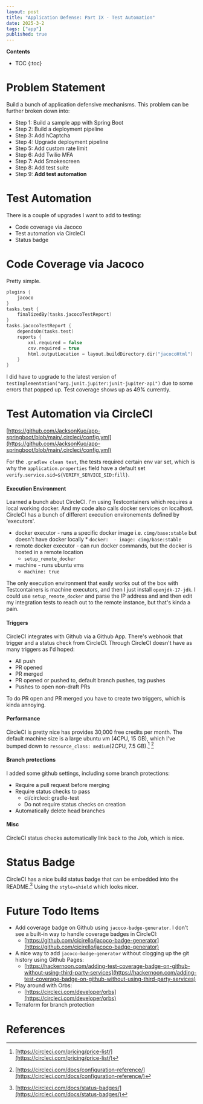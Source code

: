 ```yaml
---
layout: post
title: "Application Defense: Part IX - Test Automation"
date: 2025-3-2
tags: ["app"]
published: true
---
```


**Contents**
* TOC
{:toc}

# Problem Statement
Build a bunch of application defensive mechanisms. This problem can be further broken down into:

* Step 1: Build a sample app with Spring Boot
* Step 2: Build a deployment pipeline
* Step 3: Add hCaptcha
* Step 4: Upgrade deployment pipeline
* Step 5: Add custom rate limit
* Step 6: Add Twilio MFA
* Step 7: Add Smokescreen
* Step 8: Add test suite
* Step 9: **Add test automation**

# Test Automation
There is a couple of upgrades I want to add to testing:

* Code coverage via Jacoco
* Test automation via CircleCI
* Status badge

# Code Coverage via Jacoco
Pretty simple. 

```kotlin
plugins {
    jacoco
}
tasks.test {
    finalizedBy(tasks.jacocoTestReport)
}
tasks.jacocoTestReport {
    dependsOn(tasks.test)
	reports {
        xml.required = false
        csv.required = true
        html.outputLocation = layout.buildDirectory.dir("jacocoHtml")
    }
}
```

I did have to upgrade to the latest version of `testImplementation("org.junit.jupiter:junit-jupiter-api")` due to some errors that popped up. Test coverage shows up as 49% currently. 

# Test Automation via CircleCI
[https://github.com/JacksonKuo/app-springboot/blob/main/.circleci/config.yml](https://github.com/JacksonKuo/app-springboot/blob/main/.circleci/config.yml)

For the `.gradlew clean test`, the tests required certain env var set, which is why the `application.properties` field have a default set `verify.service.sid=${VERIFY_SERVICE_SID:fill}`. 

#### Execution Environment
Learned a bunch about CircleCI. I'm using Testcontainers which requires a local working docker. And my code also calls docker services on localhost. CircleCI has a bunch of different execution environements defined by 'executors'. 

* docker executor - runs a specific docker image i.e. `cimg/base:stable` but doesn't have docker locally
    * 
        ```
        docker: 
            - image: cimg/base:stable
        ```
* remote docker executor - can run docker commands, but the docker is hosted in a remote location
    * `setup_remote_docker`
* machine - runs ubuntu vms
    * `machine: true`

The only execution environment that easily works out of the box with Testcontainers is machine executors, and then I just install `openjdk-17-jdk`. I could use `setup_remote_docker` and parse the IP address and and then edit my integration tests to reach out to the remote instance, but that's kinda a pain. 

#### Triggers
CircleCI integrates with Github via a Github App. There's webhook that trigger and a status check from CircleCI. Through CircleCI doesn't have as many triggers as I'd hoped:
* All push
* PR opened
* PR merged
* PR opened or pushed to, default branch pushes, tag pushes
* Pushes to open non-draft PRs

To do PR open and PR merged you have to create two triggers, which is kinda annoying.  

#### Performance
CircleCI is pretty nice has provides 30,000 free credits per month. The default machine size is a large ubuntu vm (4CPU, 15 GB), which I've bumped down to `resource_class: medium`(2CPU, 7.5 GB).[^1] [^2]

#### Branch protections
I added some github settings, including some branch protections:
* Require a pull request before merging
* Require status checks to pass
    * ci/circleci: gradle-test
    * Do not require status checks on creation
* Automatically delete head branches 

#### Misc
CircleCI status checks automatically link back to the Job, which is nice. 

# Status Badge
CircleCI has a nice build status badge that can be embedded into the README.[^3]
Using the `style=shield` which looks nicer.

# Future Todo Items
* Add coverage badge on Github using `jacoco-badge-generator`. I don't see a built-in way to handle coverage badges in CircleCI:
    * [https://github.com/cicirello/jacoco-badge-generator](https://github.com/cicirello/jacoco-badge-generator)
* A nice way to add `jacoco-badge-generator` without clogging up the git history using Github Pages:
    * [https://hackernoon.com/adding-test-coverage-badge-on-github-without-using-third-party-services](https://hackernoon.com/adding-test-coverage-badge-on-github-without-using-third-party-services)
* Play around with Orbs: 
    * [https://circleci.com/developer/orbs](https://circleci.com/developer/orbs)
* Terraform for branch protection

# References
[^1]: [https://circleci.com/pricing/price-list/](https://circleci.com/pricing/price-list/)

[^2]: [https://circleci.com/docs/configuration-reference/](https://circleci.com/docs/configuration-reference/)

[^3]: [https://circleci.com/docs/status-badges/](https://circleci.com/docs/status-badges/)
